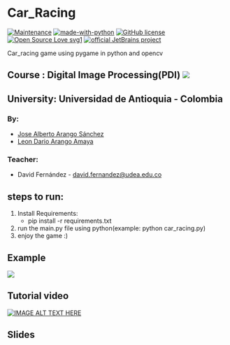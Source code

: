 #   Car_Racing

[![Maintenance](https://img.shields.io/badge/Maintained%3F-yes-green.svg)](https://GitHub.com/Naereen/StrapDown.js/graphs/commit-activity)
[![made-with-python](https://img.shields.io/badge/Made%20with-Python-1f425f.svg)](https://www.python.org/)
[![GitHub license](https://img.shields.io/github/license/Naereen/StrapDown.js.svg)](https://github.com/Naereen/StrapDown.js/blob/master/LICENSE)
[![Open Source Love svg1](https://badges.frapsoft.com/os/v1/open-source.svg?v=103)](https://github.com/ellerbrock/open-source-badges/)
[![official JetBrains project](http://jb.gg/badges/official.svg)](https://confluence.jetbrains.com/display/ALL/JetBrains+on+GitHub)


Car_racing game using pygame in python and opencv
## Course : Digital Image Processing(PDI) ![](https://img.shields.io/badge/PDI-UdeA-blue)
## University: Universidad de Antioquia - Colombia
### By:
  - [Jose Alberto Arango Sánchez](https://github.com/josearangos/) 
  - [Leon Dario Arango Amaya](https://github.com/breakermoob)
### Teacher:
  - David Fernández - david.fernandez@udea.edu.co

## steps to run:
1) Install Requirements:
    - pip install -r requirements.txt
2) run the main.py file using python(example: python car_racing.py)
3) enjoy the game :)

## Example 
![](assets/demo_car_racing.gif)

## Tutorial video 

[![IMAGE ALT TEXT HERE](https://img.youtube.com/vi/YOUTUBE_VIDEO_ID_HERE/0.jpg)](https://www.youtube.com/watch?v=CxTXUONw6AA&t=16s)

## Slides




